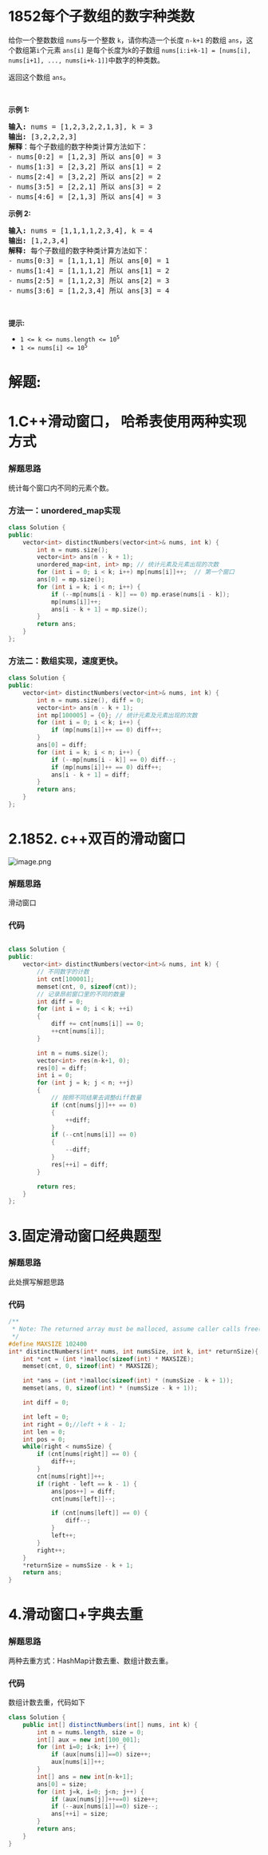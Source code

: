 # 1852每个子数组的数字种类数
<p>给你一个整数数组&nbsp;<code>nums</code>与一个整数 <code>k</code>，请你构造一个长度 <code>n-k+1</code> 的数组 <code>ans</code>，这个数组第<code>i</code>个元素 <code>ans[i]</code> 是每个长度为k的子数组 <code>nums[i:i+k-1] = [nums[i], nums[i+1], ..., nums[i+k-1]]</code>中数字的种类数。</p>

<p>返回这个数组 <code>ans</code>。</p>

<p>&nbsp;</p>

<p><strong>示例 1:</strong></p>

<pre>
<strong>输入:</strong> nums = [1,2,3,2,2,1,3], k = 3
<strong>输出:</strong> [3,2,2,2,3]
<b>解释</b>：每个子数组的数字种类计算方法如下：
- nums[0:2] = [1,2,3] 所以 ans[0] = 3
- nums[1:3] = [2,3,2] 所以 ans[1] = 2
- nums[2:4] = [3,2,2] 所以 ans[2] = 2
- nums[3:5] = [2,2,1] 所以 ans[3] = 2
- nums[4:6] = [2,1,3] 所以 ans[4] = 3
</pre>

<p><strong>示例&nbsp;2:</strong></p>

<pre>
<strong>输入:</strong> nums = [1,1,1,1,2,3,4], k = 4
<strong>输出:</strong> [1,2,3,4]
<strong>解释: </strong>每个子数组的数字种类计算方法如下：
- nums[0:3] = [1,1,1,1] 所以 ans[0] = 1
- nums[1:4] = [1,1,1,2] 所以 ans[1] = 2
- nums[2:5] = [1,1,2,3] 所以 ans[2] = 3
- nums[3:6] = [1,2,3,4] 所以 ans[3] = 4
</pre>

<p>&nbsp;</p>

<p><strong>提示:</strong></p>

<ul>
	<li><code>1 &lt;= k &lt;= nums.length &lt;= 10<sup>5</sup></code></li>
	<li><code>1 &lt;= nums[i] &lt;= 10<sup>5</sup></code></li>
</ul>
































# 解题:
# 1.C++滑动窗口， 哈希表使用两种实现方式
### 解题思路

统计每个窗口内不同的元素个数。

### 方法一：unordered_map实现

```cpp
class Solution {
public:
    vector<int> distinctNumbers(vector<int>& nums, int k) {
        int n = nums.size();
        vector<int> ans(n - k + 1);
        unordered_map<int, int> mp; // 统计元素及元素出现的次数
        for (int i = 0; i < k; i++) mp[nums[i]]++;	// 第一个窗口
        ans[0] = mp.size();
        for (int i = k; i < n; i++) {
            if (--mp[nums[i - k]] == 0) mp.erase(nums[i - k]);
            mp[nums[i]]++;
            ans[i - k + 1] = mp.size();
        }
        return ans;
    }
};
```



### 方法二：数组实现，速度更快。

```cpp
class Solution {
public:
    vector<int> distinctNumbers(vector<int>& nums, int k) {
        int n = nums.size(), diff = 0;
        vector<int> ans(n - k + 1);
        int mp[100005] = {0}; // 统计元素及元素出现的次数
        for (int i = 0; i < k; i++) {
            if (mp[nums[i]]++ == 0) diff++;
        } 
        ans[0] = diff;
        for (int i = k; i < n; i++) {
            if (--mp[nums[i - k]] == 0) diff--;
            if (mp[nums[i]]++ == 0) diff++;
            ans[i - k + 1] = diff;
        }
        return ans;
    }
};
```
# 2.1852. c++双百的滑动窗口
![image.png](https://pic.leetcode-cn.com/1649344317-rKiaHu-image.png)


### 解题思路
滑动窗口

### 代码

```cpp

class Solution {
public:
    vector<int> distinctNumbers(vector<int>& nums, int k) {
        // 不同数字的计数
        int cnt[100001];
        memset(cnt, 0, sizeof(cnt));
        // 记录昂前窗口里的不同的数量
        int diff = 0;
        for (int i = 0; i < k; ++i)
        {
            diff += cnt[nums[i]] == 0;
            ++cnt[nums[i]];
        }

        int n = nums.size();
        vector<int> res(n-k+1, 0);
        res[0] = diff;
        int i = 0;
        for (int j = k; j < n; ++j)
        {
            // 按照不同结果去调整diff数量
            if (cnt[nums[j]]++ == 0)
            {
                ++diff;
            }
            if (--cnt[nums[i]] == 0)
            {
                --diff;
            }
            res[++i] = diff;
        }

        return res;
    }
};
```
# 3.固定滑动窗口经典题型
### 解题思路
此处撰写解题思路

### 代码

```c
/**
 * Note: The returned array must be malloced, assume caller calls free().
 */
#define MAXSIZE 102400
int* distinctNumbers(int* nums, int numsSize, int k, int* returnSize){
    int *cnt = (int *)malloc(sizeof(int) * MAXSIZE);
    memset(cnt, 0, sizeof(int) * MAXSIZE);

    int *ans = (int *)malloc(sizeof(int) * (numsSize - k + 1));
    memset(ans, 0, sizeof(int) * (numsSize - k + 1));

    int diff = 0;

    int left = 0;
    int right = 0;//left + k - 1;
    int len = 0;
    int pos = 0;
    while(right < numsSize) {
        if (cnt[nums[right]] == 0) {               
            diff++;
        }
        cnt[nums[right]]++;
        if (right - left == k - 1) {
            ans[pos++] = diff;
            cnt[nums[left]]--;

            if (cnt[nums[left]] == 0) {
                diff--;
            }
            left++;
        }
        right++;
    }
    *returnSize = numsSize - k + 1;
    return ans;
}
```
# 4.滑动窗口+字典去重
### 解题思路

两种去重方式：HashMap计数去重、数组计数去重。

### 代码

数组计数去重，代码如下

```java
class Solution {
    public int[] distinctNumbers(int[] nums, int k) {
        int n = nums.length, size = 0;
        int[] aux = new int[100_001];
        for (int i=0; i<k; i++) {
            if (aux[nums[i]]==0) size++;
            aux[nums[i]]++;
        }
        int[] ans = new int[n-k+1];
        ans[0] = size;
        for (int j=k, i=0; j<n; j++) {
            if (aux[nums[j]]++==0) size++;
            if (--aux[nums[i]]==0) size--;
            ans[++i] = size;
        }
        return ans;
    }
}
```
